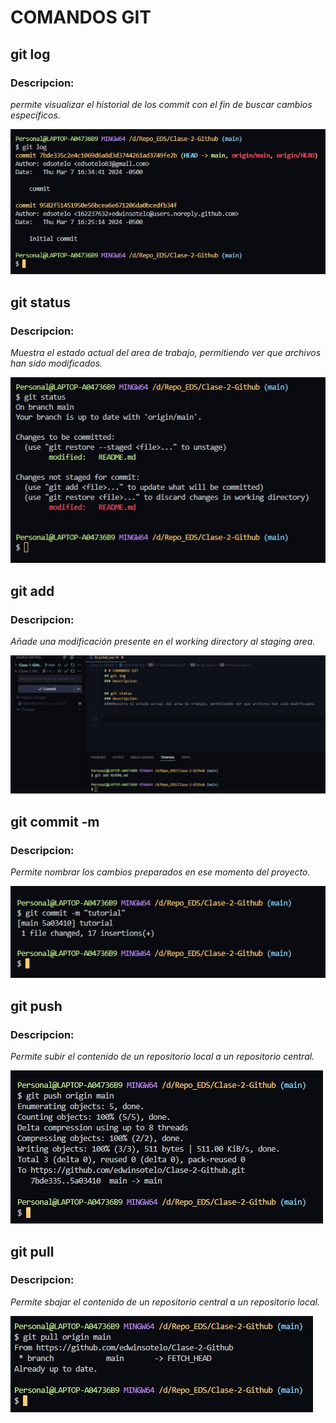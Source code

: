 # COMANDOS GIT

## git log
### Descripcion: 
*permite visualizar el historial de los commit con el fin de buscar cambios específicos.*

 ![git_log](./images/git_log.jpg)

## git status
### Descripcion:
*Muestra el estado actual del area de trabajo, permitiendo ver que archivos han sido modificados.*

![git_status](./images/git_status.jpg)

## git add
### Descripcion:
*Añade una modificación presente en el working directory al staging area.*

![git_add](./images/git_add.jpg)

## git commit -m
### Descripcion:
*Permite nombrar los cambios preparados en ese momento del proyecto.*

![git_commit](./images/git_commit.jpg)

## git push
### Descripcion:
*Permite subir el contenido de un repositorio local a un repositorio central.*

![git_push](./images/git_push.jpg)

## git pull
### Descripcion:
*Permite sbajar el contenido de un repositorio central a un repositorio local.*

![git_pull](./images/git_pull.jpg)


